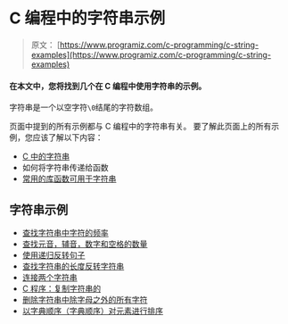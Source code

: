 # C 编程中的字符串示例

> 原文： [https://www.programiz.com/c-programming/c-string-examples](https://www.programiz.com/c-programming/c-string-examples)

#### 在本文中，您将找到几个在 C 编程中使用字符串的示例。

字符串是一个以空字符`\0`结尾的字符数组。

页面中提到的所有示例都与 C 编程中的字符串有关。 要了解此页面上的所有示例，您应该了解以下内容：

*   [C 中的字符串](/c-programming/c-strings)
*   如何将字符串传递给函数
*   [常用的库函数可用于字符串](/c-programming/string-handling-functions "Standard library functions to work with strings")

## 字符串示例

+   [查找字符串中字符的频率](/c-programming/examples/frequency-character)
+   [查找元音，辅音，数字和空格的数量](/c-programming/examples/vowel-consonant-frequency-string)
+   [使用递归反转句子](/c-programming/examples/reverse-sentence-recursion)
+   [查找字符串的长度反转字符串](/c-programming/examples/string-length)
+   [连接两个字符串](/c-programming/examples/concatenate-string)
+   [C 程序：复制字符串的](/c-programming/examples/string-copy)
+   [删除字符串中除字母之外的所有字符](/c-programming/examples/remove-characters-string)
+   [以字典顺序（字典顺序）对元素进行排序](/c-programming/examples/lexicographical-order)
